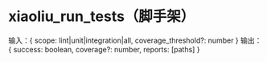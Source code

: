 # xiaoliu_run_tests（脚手架）

输入：{ scope: lint|unit|integration|all, coverage_threshold?: number }
输出：{ success: boolean, coverage?: number, reports: [paths] }
